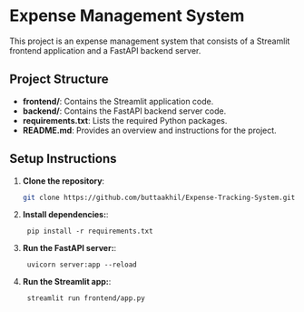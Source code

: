 # Expense Management System

This project is an expense management system that consists of a Streamlit frontend application and a FastAPI backend server.


## Project Structure

- **frontend/**: Contains the Streamlit application code.
- **backend/**: Contains the FastAPI backend server code.
- **requirements.txt**: Lists the required Python packages.
- **README.md**: Provides an overview and instructions for the project.


## Setup Instructions

1. **Clone the repository**:
   ```bash
   git clone https://github.com/buttaakhil/Expense-Tracking-System.git
   ```
1. **Install dependencies:**:   
   ```commandline
    pip install -r requirements.txt
   ```
1. **Run the FastAPI server:**:   
   ```commandline
    uvicorn server:app --reload
   ```
1. **Run the Streamlit app:**:   
   ```commandline
    streamlit run frontend/app.py
   ```
